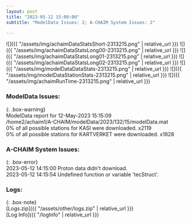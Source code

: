 ```yaml
---
layout: post
title: "2023-05-12 15:00:00"
subtitle: "ModelData Issues: 2; A-CHAIM System Issues: 2"

---
```


![]({{ "/assets/img/achaimDataStatsShort-2313215.png" | relative_url }})
![]({{ "/assets/img/achaimDataStatsLong00-2313215.png" | relative_url }})
![]({{ "/assets/img/achaimDataStatsLong01-2313215.png" | relative_url }})
![]({{ "/assets/img/achaimDataStatsLong02-2313215.png" | relative_url }})
![]({{ "/assets/img/modelDataDataStats-2313215.png" | relative_url }})
![]({{ "/assets/img/modelDataStationStats-2313215.png" | relative_url }})
![]({{ "/assets/img/achaimRunTime-2313215.png" | relative_url }})


### ModelData Issues:  
  
{: .box-warning}  
 ModelData report for 12-May-2023 15:15:09   
 /home2/achaim1/A-CHAIM/modelData/2023/132/15/modelData.mat   
 0% of all possible stations for KASI were downloaded. x2119   
 0% of all possible stations for KARTVERKET were downloaded. x1828   
  
### A-CHAIM System Issues:  
  
{: .box-error}  
2023-05-12 14:15:00 Proton data didn't download.  
2023-05-12 14:15:54 Undefined function or variable 'tecStruct'.  

### Logs:  
  
{: .box-note}  
[Logs.zip]({{ "/assets/other/logs.zip" | relative_url }})  
[Log Info]({{ "/logInfo" | relative_url }})  
